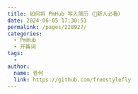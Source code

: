 ```yaml
---
title: 如何将 PmHub 写入简历（🌟新人必看）
date: 2024-06-05 17:30:51
permalink: /pages/228927/
categories:
  - PmHub
  - 开篇词
tags:
  - 
author: 
  name: 苍何
  link: https://github.com/freestylefly
---
```

